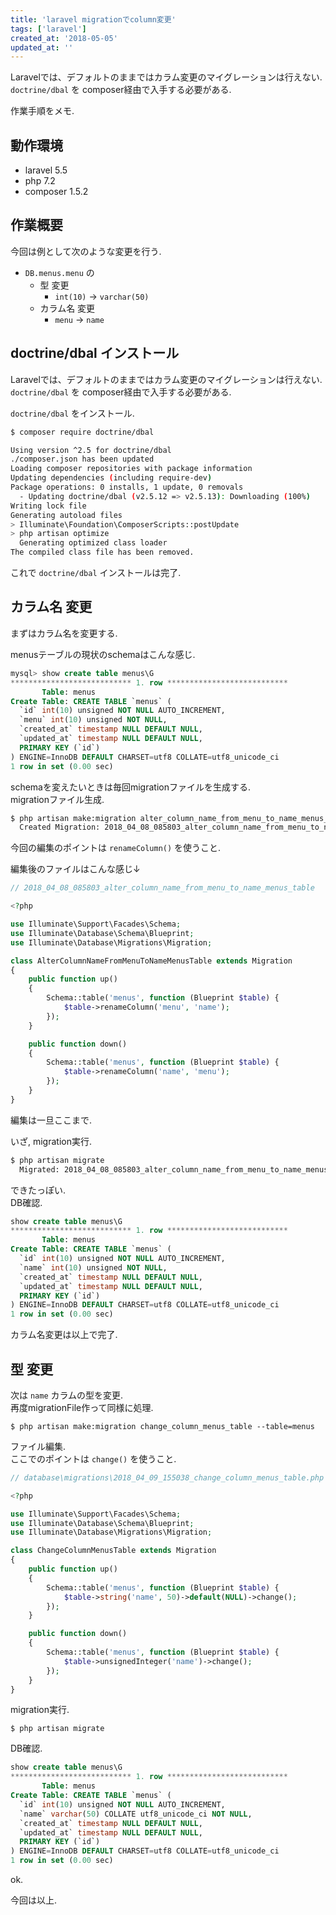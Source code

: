 ```yaml
---
title: 'laravel migrationでcolumn変更'
tags: ['laravel']
created_at: '2018-05-05'
updated_at: ''
---
```


Laravelでは、デフォルトのままではカラム変更のマイグレーションは行えない.  
`doctrine/dbal` を composer経由で入手する必要がある.

作業手順をメモ.

## 動作環境

- laravel 5.5
- php 7.2
- composer 1.5.2

## 作業概要

今回は例として次のような変更を行う.

- `DB.menus.menu` の
  - 型 変更
    - `int(10)` -> `varchar(50)`
  - カラム名 変更
    - `menu` -> `name`

## doctrine/dbal インストール

Laravelでは、デフォルトのままではカラム変更のマイグレーションは行えない.  
`doctrine/dbal` を composer経由で入手する必要がある.

`doctrine/dbal` をインストール.

```sh
$ composer require doctrine/dbal

Using version ^2.5 for doctrine/dbal
./composer.json has been updated
Loading composer repositories with package information
Updating dependencies (including require-dev)
Package operations: 0 installs, 1 update, 0 removals
  - Updating doctrine/dbal (v2.5.12 => v2.5.13): Downloading (100%)
Writing lock file
Generating autoload files
> Illuminate\Foundation\ComposerScripts::postUpdate
> php artisan optimize
  Generating optimized class loader
The compiled class file has been removed.
```

これで `doctrine/dbal` インストールは完了.

## カラム名 変更

まずはカラム名を変更する.

menusテーブルの現状のschemaはこんな感じ.

```sql
mysql> show create table menus\G
*************************** 1. row ***************************
       Table: menus
Create Table: CREATE TABLE `menus` (
  `id` int(10) unsigned NOT NULL AUTO_INCREMENT,
  `menu` int(10) unsigned NOT NULL,
  `created_at` timestamp NULL DEFAULT NULL,
  `updated_at` timestamp NULL DEFAULT NULL,
  PRIMARY KEY (`id`)
) ENGINE=InnoDB DEFAULT CHARSET=utf8 COLLATE=utf8_unicode_ci
1 row in set (0.00 sec)
```

schemaを変えたいときは毎回migrationファイルを生成する.  
migrationファイル生成.

```sh
$ php artisan make:migration alter_column_name_from_menu_to_name_menus_table --table=menus
  Created Migration: 2018_04_08_085803_alter_column_name_from_menu_to_name_menus_table
```

今回の編集のポイントは `renameColumn()` を使うこと.

編集後のファイルはこんな感じ↓

```php
// 2018_04_08_085803_alter_column_name_from_menu_to_name_menus_table

<?php

use Illuminate\Support\Facades\Schema;
use Illuminate\Database\Schema\Blueprint;
use Illuminate\Database\Migrations\Migration;

class AlterColumnNameFromMenuToNameMenusTable extends Migration
{
    public function up()
    {
        Schema::table('menus', function (Blueprint $table) {
            $table->renameColumn('menu', 'name');
        });
    }

    public function down()
    {
        Schema::table('menus', function (Blueprint $table) {
            $table->renameColumn('name', 'menu');
        });
    }
}
```

編集は一旦ここまで.

いざ, migration実行.

```sh
$ php artisan migrate
  Migrated: 2018_04_08_085803_alter_column_name_from_menu_to_name_menus_table
```

できたっぽい.  
DB確認.

```sql
show create table menus\G
*************************** 1. row ***************************
       Table: menus
Create Table: CREATE TABLE `menus` (
  `id` int(10) unsigned NOT NULL AUTO_INCREMENT,
  `name` int(10) unsigned NOT NULL,
  `created_at` timestamp NULL DEFAULT NULL,
  `updated_at` timestamp NULL DEFAULT NULL,
  PRIMARY KEY (`id`)
) ENGINE=InnoDB DEFAULT CHARSET=utf8 COLLATE=utf8_unicode_ci
1 row in set (0.00 sec)
```

カラム名変更は以上で完了.

## 型 変更

次は `name` カラムの型を変更.  
再度migrationFile作って同様に処理.

`$ php artisan make:migration change_column_menus_table --table=menus`

ファイル編集.  
ここでのポイントは `change()` を使うこと.

```php
// database\migrations\2018_04_09_155038_change_column_menus_table.php

<?php

use Illuminate\Support\Facades\Schema;
use Illuminate\Database\Schema\Blueprint;
use Illuminate\Database\Migrations\Migration;

class ChangeColumnMenusTable extends Migration
{
    public function up()
    {
        Schema::table('menus', function (Blueprint $table) {
            $table->string('name', 50)->default(NULL)->change();
        });
    }

    public function down()
    {
        Schema::table('menus', function (Blueprint $table) {
            $table->unsignedInteger('name')->change();
        });
    }
}
```

migration実行.

`$ php artisan migrate`

DB確認.

```sql
show create table menus\G
*************************** 1. row ***************************
       Table: menus
Create Table: CREATE TABLE `menus` (
  `id` int(10) unsigned NOT NULL AUTO_INCREMENT,
  `name` varchar(50) COLLATE utf8_unicode_ci NOT NULL,
  `created_at` timestamp NULL DEFAULT NULL,
  `updated_at` timestamp NULL DEFAULT NULL,
  PRIMARY KEY (`id`)
) ENGINE=InnoDB DEFAULT CHARSET=utf8 COLLATE=utf8_unicode_ci
1 row in set (0.00 sec)
```

ok.

今回は以上.
